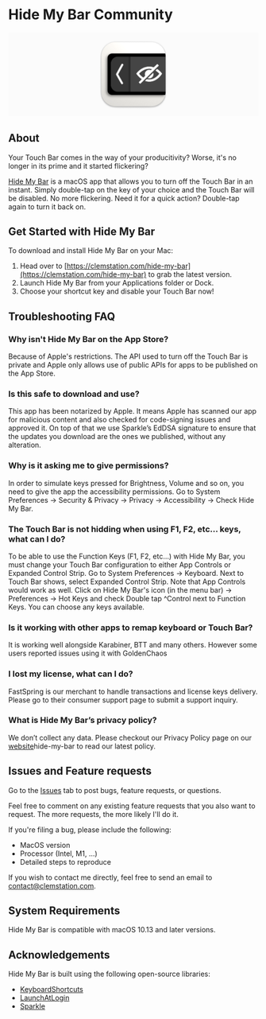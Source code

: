 # Hide My Bar Community

![logo](https://github.com/clemstation/hide-my-bar/blob/main/img/hide-my-bar-logo.png)

## About

Your Touch Bar comes in the way of your producitivity? Worse, it's no longer in its prime and it started flickering?


[Hide My Bar](https://clemstation.com/hide-my-bar) is a macOS app that allows you to turn off the Touch Bar in an instant. Simply double-tap on the key of your choice and the Touch Bar will be disabled. No more flickering. Need it for a quick action? Double-tap again to turn it back on.

## Get Started with Hide My Bar

To download and install Hide My Bar on your Mac:

1. Head over to [https://clemstation.com/hide-my-bar](https://clemstation.com/hide-my-bar) to grab the latest version.
2. Launch Hide My Bar from your Applications folder or Dock.
3. Choose your shortcut key and disable your Touch Bar now!

## Troubleshooting FAQ

### Why isn't Hide My Bar on the App Store?
Because of Apple's restrictions. The API used to turn off the Touch Bar is private and Apple only allows use of public APIs for apps to be published on the App Store.

### Is this safe to download and use?
This app has been notarized by Apple. It means Apple has scanned our app for malicious content and also checked for code-signing issues and approved it.
On top of that we use Sparkle’s EdDSA signature to ensure that the updates you download are the ones we published, without any alteration.

### Why is it asking me to give permissions?
In order to simulate keys pressed for Brightness, Volume and so on, you need to give the app the accessibility permissions. Go to System Preferences -> Security & Privacy -> Privacy -> Accessibility -> Check Hide My Bar.

### The Touch Bar is not hidding when using F1, F2, etc... keys, what can I do?
To be able to use the Function Keys (F1, F2, etc...) with Hide My Bar, you must change your Touch Bar configuration to either App Controls or Expanded Control Strip.
Go to System Preferences -> Keyboard. Next to Touch Bar shows, select Expanded Control Strip. Note that App Controls would work as well.
Click on Hide My Bar's icon (in the menu bar) -> Preferences -> Hot Keys and check Double tap ^Control next to Function Keys. You can choose any keys available.

### Is it working with other apps to remap keyboard or Touch Bar?
It is working well alongside Karabiner, BTT and many others. However some users reported issues using it with GoldenChaos

### I lost my license, what can I do?
FastSpring is our merchant to handle transactions and license keys delivery. Please go to their consumer support page to submit a support inquiry.

### What is Hide My Bar’s privacy policy?
We don’t collect any data. Please checkout our Privacy Policy page on our [website](https://clemstation.com)hide-my-bar to read our latest policy.

## Issues and Feature requests

Go to the [Issues](https://github.com/clemstation/hide-my-bar/issues) tab to post bugs, feature requests, or questions.

Feel free to comment on any existing feature requests that you also want to request. The more requests, the more likely I'll do it.

If you're filing a bug, please include the following:

- MacOS version
- Processor (Intel, M1, ...)
- Detailed steps to reproduce

If you wish to contact me directly, feel free to send an email to [contact@clemstation.com](mailto:contact@clemstation.com).


## System Requirements

Hide My Bar is compatible with macOS 10.13 and later versions.

## Acknowledgements

Hide My Bar is built using the following open-source libraries:

- [KeyboardShortcuts](https://github.com/sindresorhus/KeyboardShortcuts)
- [LaunchAtLogin](https://github.com/sindresorhus/LaunchAtLogin-Modern)
- [Sparkle](https://github.com/sparkle-project/Sparkle)
